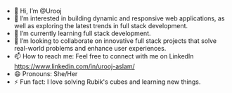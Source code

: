 - 👋 Hi, I’m @Urooj
- 👀 I’m interested in building dynamic and responsive web applications, as well as exploring the latest trends in full stack development.
- 🌱 I’m currently learning full stack development.
- 💞️ I’m looking to collaborate on innovative full stack projects that solve real-world problems and enhance user experiences.
- 📫 How to reach me: Feel free to connect with me on LinkedIn https://www.linkedin.com/in/urooj-aslam/
- 😄 Pronouns: She/Her
- ⚡ Fun fact: I love solving Rubik's cubes and learning new things.
